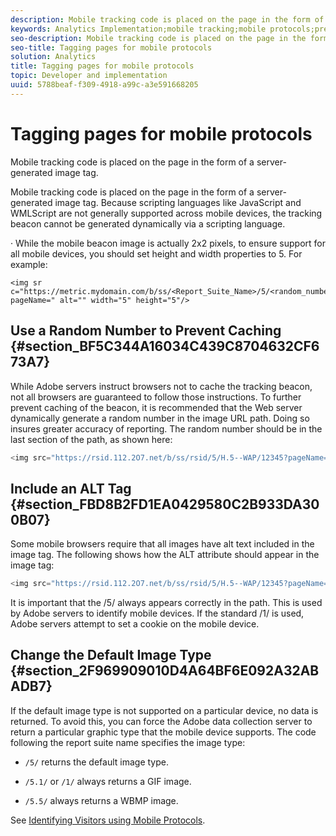 ```yaml
---
description: Mobile tracking code is placed on the page in the form of a server-generated image tag.
keywords: Analytics Implementation;mobile tracking;mobile protocols;prevent caching;alt tag;default image type
seo-description: Mobile tracking code is placed on the page in the form of a server-generated image tag.
seo-title: Tagging pages for mobile protocols
solution: Analytics
title: Tagging pages for mobile protocols
topic: Developer and implementation
uuid: 5788beaf-f309-4918-a99c-a3e591668205
---
```


# Tagging pages for mobile protocols

Mobile tracking code is placed on the page in the form of a server-generated image tag.

 Mobile tracking code is placed on the page in the form of a server-generated image tag. Because scripting languages like JavaScript and WMLScript are not generally supported across mobile devices, the tracking beacon cannot be generated dynamically via a scripting language.

· While the mobile beacon image is actually 2x2 pixels, to ensure support for all mobile devices, you should set height and width properties to 5. For example:

```
<img sr c="https://metric.mydomain.com/b/ss/<Report_Suite_Name>/5/<random_number>?pageName=" alt="" width="5" height="5"/>
```

## Use a Random Number to Prevent Caching {#section_BF5C344A16034C439C8704632CF673A7}

While Adobe servers instruct browsers not to cache the tracking beacon, not all browsers are guaranteed to follow those instructions. To further prevent caching of the beacon, it is recommended that the Web server dynamically generate a random number in the image URL path. Doing so insures greater accuracy of reporting. The random number should be in the last section of the path, as shown here:

```js
<img src="https://rsid.112.2O7.net/b/ss/rsid/5/H.5--WAP/12345?pageName=" />.
```

## Include an ALT Tag {#section_FBD8B2FD1EA0429580C2B933DA300B07}

Some mobile browsers require that all images have alt text included in the image tag. The following shows how the ALT attribute should appear in the image tag:

```js
<img src="https://rsid.112.2O7.net/b/ss/rsid/5/H.5--WAP/12345?pageName=" alt=""/>.
```

It is important that the /5/ always appears correctly in the path. This is used by Adobe servers to identify mobile devices. If the standard /1/ is used, Adobe servers attempt to set a cookie on the mobile device.

## Change the Default Image Type {#section_2F969909010D4A64BF6E092A32ABADB7}

If the default image type is not supported on a particular device, no data is returned. To avoid this, you can force the Adobe data collection server to return a particular graphic type that the mobile device supports. The code following the report suite name specifies the image type:

* `/5/` returns the default image type. 
* `/5.1/` or `/1/` always returns a GIF image. 

* `/5.5/` always returns a WBMP image.

See [Identifying Visitors using Mobile Protocols](../../../implement/js-implementation/c-unique-visitors/visid-mobile.md#concept_8C5557634014440AA3588FBB0CF6BB49). 
